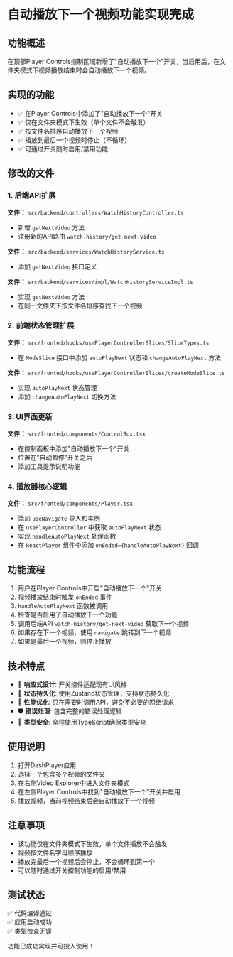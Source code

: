 # 自动播放下一个视频功能实现完成

## 功能概述
在顶部Player Controls控制区域新增了"自动播放下一个"开关，当启用后，在文件夹模式下视频播放结束时会自动播放下一个视频。

## 实现的功能
- ✅ 在Player Controls中添加了"自动播放下一个"开关
- ✅ 仅在文件夹模式下生效（单个文件不会触发）
- ✅ 按文件名排序自动播放下一个视频
- ✅ 播放到最后一个视频时停止（不循环）
- ✅ 可通过开关随时启用/禁用功能

## 修改的文件

### 1. 后端API扩展
**文件：** `src/backend/controllers/WatchHistoryController.ts`
- 新增 `getNextVideo` 方法
- 注册新的API路由 `watch-history/get-next-video`

**文件：** `src/backend/services/WatchHistoryService.ts`
- 添加 `getNextVideo` 接口定义

**文件：** `src/backend/services/impl/WatchHistoryServiceImpl.ts`
- 实现 `getNextVideo` 方法
- 在同一文件夹下按文件名排序查找下一个视频

### 2. 前端状态管理扩展
**文件：** `src/fronted/hooks/usePlayerControllerSlices/SliceTypes.ts`
- 在 `ModeSlice` 接口中添加 `autoPlayNext` 状态和 `changeAutoPlayNext` 方法

**文件：** `src/fronted/hooks/usePlayerControllerSlices/createModeSlice.ts`
- 实现 `autoPlayNext` 状态管理
- 添加 `changeAutoPlayNext` 切换方法

### 3. UI界面更新
**文件：** `src/fronted/components/ControlBox.tsx`
- 在控制面板中添加"自动播放下一个"开关
- 位置在"自动暂停"开关之后
- 添加工具提示说明功能

### 4. 播放器核心逻辑
**文件：** `src/fronted/components/Player.tsx`
- 添加 `useNavigate` 导入和实例
- 在 `usePlayerController` 中获取 `autoPlayNext` 状态
- 实现 `handleAutoPlayNext` 处理函数
- 在 `ReactPlayer` 组件中添加 `onEnded={handleAutoPlayNext}` 回调

## 功能流程
1. 用户在Player Controls中开启"自动播放下一个"开关
2. 视频播放结束时触发 `onEnded` 事件
3. `handleAutoPlayNext` 函数被调用
4. 检查是否启用了自动播放下一个功能
5. 调用后端API `watch-history/get-next-video` 获取下一个视频
6. 如果存在下一个视频，使用 `navigate` 跳转到下一个视频
7. 如果是最后一个视频，则停止播放

## 技术特点
- 📱 **响应式设计**: 开关控件适配现有UI风格
- 🔄 **状态持久化**: 使用Zustand状态管理，支持状态持久化
- 🚀 **性能优化**: 只在需要时调用API，避免不必要的网络请求
- 🛡️ **错误处理**: 包含完整的错误处理逻辑
- 📝 **类型安全**: 全程使用TypeScript确保类型安全

## 使用说明
1. 打开DashPlayer应用
2. 选择一个包含多个视频的文件夹
3. 在右侧Video Explorer中进入文件夹模式
4. 在左侧Player Controls中找到"自动播放下一个"开关并启用
5. 播放视频，当前视频结束后会自动播放下一个视频

## 注意事项
- 该功能仅在文件夹模式下生效，单个文件播放不会触发
- 视频按文件名字母顺序播放
- 播放完最后一个视频后会停止，不会循环到第一个
- 可以随时通过开关控制功能的启用/禁用

## 测试状态
✅ 代码编译通过  
✅ 应用启动成功  
✅ 类型检查无误  

功能已成功实现并可投入使用！